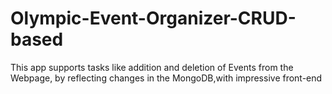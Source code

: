 # Olympic-Event-Organizer-CRUD-based
 This app supports tasks like addition and deletion of Events from the Webpage, by reflecting changes in the MongoDB,with impressive front-end
